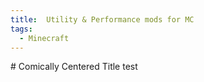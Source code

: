 ```yaml
---
title:  Utility & Performance mods for MC
tags:
  - Minecraft
---
```

</center>
# Comically Centered Title test
</center>